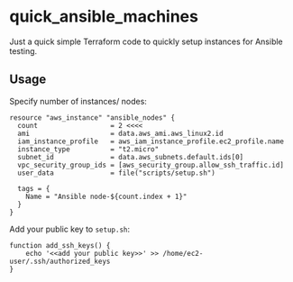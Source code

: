 # quick_ansible_machines

Just a quick simple Terraform code to quickly setup instances for Ansible testing. 

## Usage

Specify number of instances/ nodes:

```
resource "aws_instance" "ansible_nodes" {
  count                  = 2 <<<<
  ami                    = data.aws_ami.aws_linux2.id
  iam_instance_profile   = aws_iam_instance_profile.ec2_profile.name
  instance_type          = "t2.micro"
  subnet_id              = data.aws_subnets.default.ids[0]
  vpc_security_group_ids = [aws_security_group.allow_ssh_traffic.id]
  user_data              = file("scripts/setup.sh")

  tags = {
    Name = "Ansible node-${count.index + 1}"
  }
}
```

Add your public key to `setup.sh`:

```
function add_ssh_keys() {
    echo '<<add your public key>>' >> /home/ec2-user/.ssh/authorized_keys
}
```